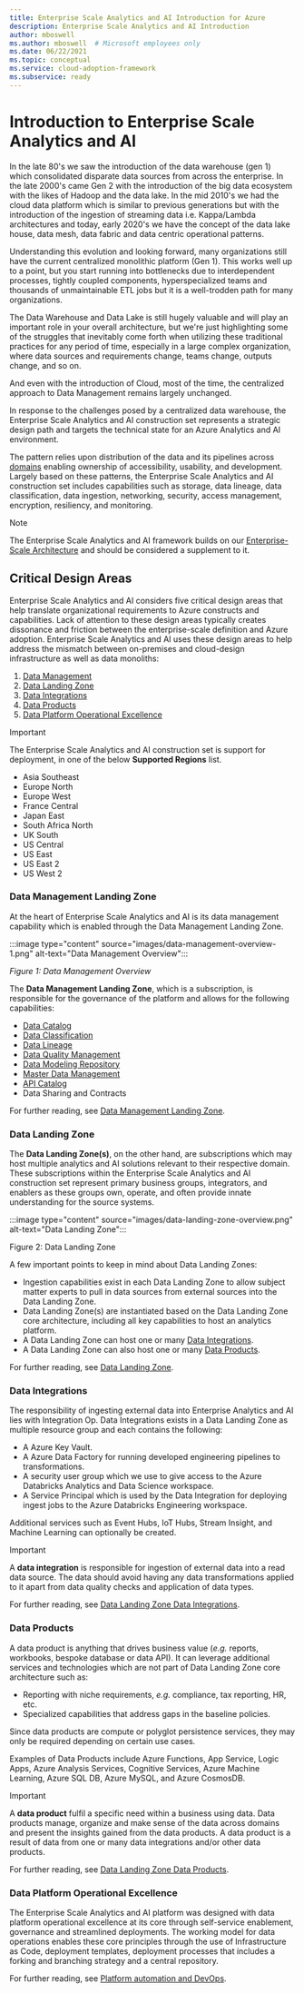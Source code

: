 ```yaml
---
title: Enterprise Scale Analytics and AI Introduction for Azure
description: Enterprise Scale Analytics and AI Introduction
author: mboswell
ms.author: mboswell  # Microsoft employees only
ms.date: 06/22/2021
ms.topic: conceptual
ms.service: cloud-adoption-framework
ms.subservice: ready
---
```


# Introduction to Enterprise Scale Analytics and AI

In the late 80's we saw the introduction of the data warehouse (gen 1) which consolidated disparate data sources from across the enterprise. In the late 2000's came Gen 2 with the introduction of the big data ecosystem with the likes of Hadoop and the data lake. In the mid 2010's we had the cloud data platform which is similar to previous generations but with the introduction of the ingestion of streaming data i.e. Kappa/Lambda architectures and today, early 2020's we have the concept of the data lake house, data mesh, data fabric and data centric operational patterns.

Understanding this evolution and looking forward, many organizations still have the current centralized monolithic platform (Gen 1). This works well up to a point, but you start running into bottlenecks due to interdependent processes, tightly coupled components, hyperspecialized teams and thousands of unmaintainable ETL jobs but it is a well-trodden path for many organizations.

The Data Warehouse and Data Lake is still hugely valuable and will play an important role in your overall architecture, but we're just highlighting some of the struggles that inevitably come forth when utilizing these traditional practices for any period of time, especially in a large complex organization, where data sources and requirements change, teams change, outputs change, and so on.

And even with the introduction of Cloud, most of the time, the centralized approach to Data Management remains largely unchanged.

In response to the challenges posed by a centralized data warehouse, the Enterprise Scale Analytics and AI construction set represents a strategic design path and targets the technical state for an Azure Analytics and AI environment.

The pattern relies upon distribution of the data and its pipelines across [domains](data-landing-zone-division-consumption.md) enabling ownership of accessibility, usability, and development. Largely based on these patterns, the Enterprise Scale Analytics and AI construction set includes capabilities such as storage, data lineage, data classification, data ingestion, networking, security, access management, encryption, resiliency, and monitoring.

> [!NOTE]
> The Enterprise Scale Analytics and AI framework builds on our [Enterprise-Scale Architecture](/azure/cloud-adoption-framework/ready/enterprise-scale/) and should be considered a supplement to it.

## Critical Design Areas

Enterprise Scale Analytics and AI considers five critical design areas that help translate organizational requirements to Azure constructs and capabilities. Lack of attention to these design areas typically creates dissonance and friction between the enterprise-scale definition and Azure adoption. Enterprise Scale Analytics and AI uses these design areas to help address the mismatch between on-premises and cloud-design infrastructure as well as data monoliths:

1. [Data Management](#data-management)
1. [Data Landing Zone](#data-laanding-zone)
1. [Data Integrations](#data-integrations)
1. [Data Products](#data-products)
1. [Data Platform Operational Excellence](#data-platform-operational-excellence)

<!-- 1. [Data Science Environment](#data-science-environment)
1. [Data Science Workflow and MLOps](#data-science-workflow-and-mlops) -->

>[!IMPORTANT]
>The Enterprise Scale Analytics and AI construction set is support for deployment, in one of the below **Supported Regions** list.
>
>- Asia Southeast
>- Europe North
>- Europe West
>- France Central
>- Japan East
>- South Africa North
>- UK South
>- US Central
>- US East
>- US East 2
>- US West 2

### Data Management Landing Zone

At the heart of Enterprise Scale Analytics and AI is its data management capability which is enabled through the Data Management Landing Zone.

:::image type="content" source="images/data-management-overview-1.png" alt-text="Data Management Overview":::

*Figure 1: Data Management Overview*

The **Data Management Landing Zone**, which is a subscription, is responsible for the governance of the platform and allows for the following capabilities:

- [Data Catalog](data-management-landing-zone.md#data-catalog)
- [Data Classification](data-management-landing-zone.md#data-classification)
- [Data Lineage](data-management-landing-zone.md#data-lineage)
- [Data Quality Management](data-management-landing-zone.md#data-quality-management)
- [Data Modeling Repository](data-management-landing-zone.md#data-modeling-repository)
- [Master Data Management](data-management-landing-zone.md#master-data-management)
- [API Catalog](data-management-landing-zone.md#api-catalog)
- Data Sharing and Contracts

For further reading, see [Data Management Landing Zone](data-management-landing-zone.md).

### Data Landing Zone

The **Data Landing Zone(s)**, on the other hand, are subscriptions which may host multiple analytics and AI solutions relevant to their respective domain. These subscriptions within the Enterprise Scale Analytics and AI construction set represent primary business groups, integrators, and enablers as these groups own, operate, and often provide innate understanding for the source systems.

:::image type="content" source="images/data-landing-zone-overview.png" alt-text="Data Landing Zone":::

Figure 2: Data Landing Zone

A few important points to keep in mind about Data Landing Zones:

- Ingestion capabilities exist in each Data Landing Zone to allow subject matter experts to pull in data sources from external sources into the Data Landing Zone.
- Data Landing Zone(s) are instantiated based on the Data Landing Zone core architecture, including all key capabilities to host an analytics platform.
- A Data Landing Zone can host one or many [Data Integrations](#data-integrations).
- A Data Landing Zone can also host one or many [Data Products](#data-products).

For further reading, see [Data Landing Zone](data-landing-zone.md).

### Data Integrations

The responsibility of ingesting external data into Enterprise Analytics and AI lies with Integration Op. Data Integrations exists in a Data Landing Zone as multiple resource group and each contains the following:

- A Azure Key Vault.
- A Azure Data Factory for running developed engineering pipelines to transformations.
- A security user group which we use to give access to the Azure Databricks Analytics and Data Science workspace.
- A Service Principal which is used by the Data Integration for deploying ingest jobs to the Azure Databricks Engineering workspace.

Additional services such as Event Hubs, IoT Hubs, Stream Insight, and Machine Learning can optionally be created.

>[!IMPORTANT]
>A **data integration** is responsible for ingestion of external data into a read data source. The data should avoid having any data transformations applied to it apart from data quality checks and application of data types.

For further reading, see [Data Landing Zone Data Integrations](data-landing-zone-data-integration.md).

### Data Products

A data product is anything that drives business value (*e.g.* reports, workbooks, bespoke database or data API). It can leverage additional services and technologies which are not part of Data Landing Zone core architecture such as:

- Reporting with niche requirements, *e.g.* compliance, tax reporting, HR, etc.
- Specialized capabilities that address gaps in the baseline policies.

Since data products are compute or polyglot persistence services, they may only be required depending on certain use cases.

Examples of Data Products include Azure Functions, App Service, Logic Apps, Azure Analysis Services, Cognitive Services, Azure Machine Learning, Azure SQL DB, Azure MySQL, and Azure CosmosDB.

>[!IMPORTANT]
>A **data product** fulfil a specific need within a business using data. Data products manage, organize and make sense of the data across domains and present the insights gained from the data products. A data product is a result of data from one or many data integrations and/or other data products.

For further reading, see [Data Landing Zone Data Products](data-landing-zone-data-products.md).

### Data Platform Operational Excellence

The Enterprise Scale Analytics and AI platform was designed with data platform operational excellence at its core through self-service enablement, governance and streamlined deployments. The working model for data operations enables these core principles through the use of Infrastructure as Code, deployment templates, deployment processes that includes a forking and branching strategy and a central repository.

For further reading, see [Platform automation and DevOps](dataops.md).

<!-- ### Data Science Environment

A **data science environment** following the Enterprise Scale Analytics and AI construction set, enables data scientists, business analyst and developers to benefit from many types of services, which can be quickly deployed to a [Data Product](#data-products).

For further reading, see [Data Science Environment](data-science-environment.md).

### Data Science Workflow and MLOps

On Enterprise Scale Analytics and AI platform there is a rigor process in place that allows data science teams to structure their projects and leverage git to share code and other artifacts.

For further reading, see [Data Science Workflow and MLOps](data-science-workflow-and-mlops.md). -->
